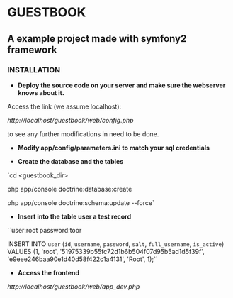 # GUESTBOOK

## A example project made with symfony2 framework

### INSTALLATION

+ **Deploy the source code on your server and make sure the webserver
knows about it.**

Access the link (we assume localhost):

*http://localhost/guestbook/web/config.php*

to see any further modifications in need to be done.

+ **Modify app/config/parameters.ini to match your sql credentials**

+ **Create the database and the tables**

`cd <guestbook_dir>

php app/console doctrine:database:create

php app/console doctrine:schema:update --force`

+ **Insert into the table user a test record**


``user:root
password:toor

INSERT INTO `user` (`id`, `username`, `password`, `salt`, `full_username`, `is_active`) 
VALUES (1, 'root', '51975339b55fc72d1b6b504f07d95b5ad1d5f39f', 'e9eee246baa90e1d40d58f422c1a4131', 'Root', 1);``


+ **Access the frontend**

*http://localhost/guestbook/web/app_dev.php*


